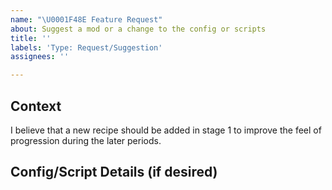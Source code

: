 ```yaml
---
name: "\U0001F48E Feature Request"
about: Suggest a mod or a change to the config or scripts
title: ''
labels: 'Type: Request/Suggestion'
assignees: ''

---
```


<!-- I.E. If suggesting a config/script change, why should it be changed? What does the change allow/fix? Etc... -->

## Context
<!-- ✍️-->I believe that a new recipe should be added in stage 1 to improve the feel of progression during the later periods.

## Config/Script Details (if desired)
<!-- ✍️-->

